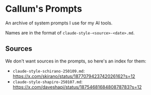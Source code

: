 # Callum's Prompts

An archive of system prompts I use for my AI tools.

Names are in the format of `claude-style-<source>-<date>.md`.

## Sources

We don't want sources in the prompts, so here's an index for them:

- `claude-style-schirano-250109.md`: https://x.com/skirano/status/1877079423742026162?s=12
- `claude-style-shapiro-250107.md`: https://x.com/daveshapi/status/1875468168480878783?s=12
